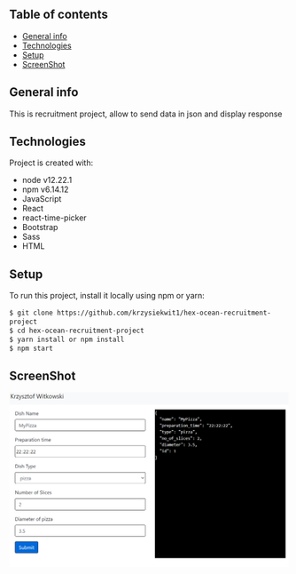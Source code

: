 ## Table of contents

- [General info](#general-info)
- [Technologies](#technologies)
- [Setup](#setup)
- [ScreenShot](#ScreenShot)

## General info

This is recruitment project, allow to send data in json and display response

## Technologies

Project is created with:

- node v12.22.1
- npm v6.14.12
- JavaScript
- React
- react-time-picker
- Bootstrap
- Sass
- HTML

## Setup

To run this project, install it locally using npm or yarn:

```
$ git clone https://github.com/krzysiekwit1/hex-ocean-recruitment-project
$ cd hex-ocean-recruitment-project
$ yarn install or npm install
$ npm start
```
## ScreenShot
![ScreenShot](https://raw.githubusercontent.com/krzysiekwit1/hex-ocean-recruitment-project/master/src/images/hexOceanRecruitmentProjectSS.PNG)

